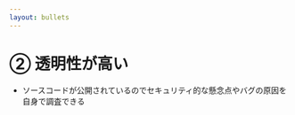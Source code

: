 ```yaml
---
layout: bullets
---
```


# ② 透明性が高い

<div class="h-10" />

- ソースコードが公開されているのでセキュリティ的な懸念点やバグの原因を自身で調査できる

